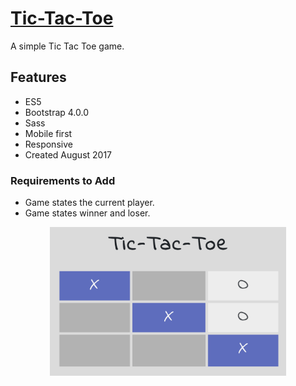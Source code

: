# [Tic-Tac-Toe](https://ly900.github.io/Tic-Tac-Toe/index.html)
A simple Tic Tac Toe game.

## Features
- ES5
- Bootstrap 4.0.0
- Sass
- Mobile first
- Responsive
- Created August 2017

### Requirements to Add
* Game states the current player.
* Game states winner and loser.

<center><img src="/tic-tac-toe.png" alt="Tic-Tac-Toe" width=75%></center>

